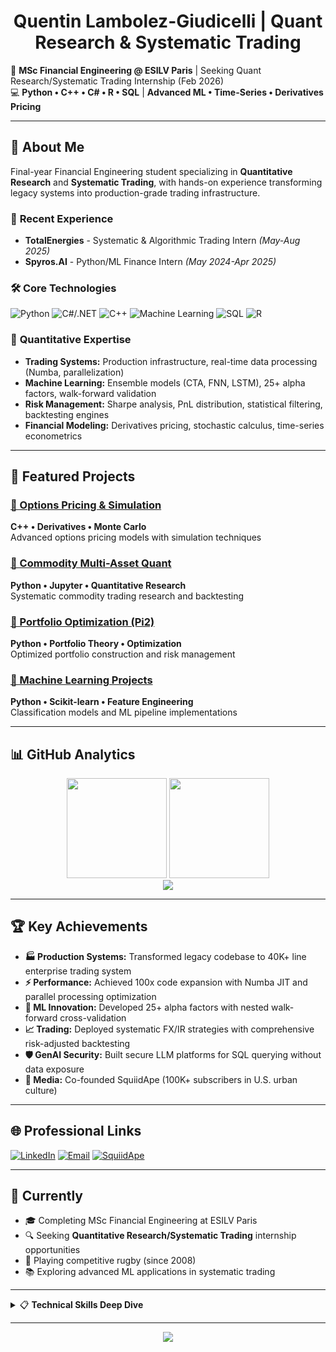 <div align="center">

# Quentin Lambolez-Giudicelli | Quant Research & Systematic Trading

</div>

🎯 **MSc Financial Engineering @ ESILV Paris** | Seeking Quant Research/Systematic Trading Internship (Feb 2026)  
💻 **Python • C++ • C# • R • SQL** | **Advanced ML • Time-Series • Derivatives Pricing**

---

## 👋 About Me

Final-year Financial Engineering student specializing in **Quantitative Research** and **Systematic Trading**, with hands-on experience transforming legacy systems into production-grade trading infrastructure.

### 🏢 **Recent Experience**
- **TotalEnergies** - Systematic & Algorithmic Trading Intern *(May-Aug 2025)*
- **Spyros.AI** - Python/ML Finance Intern *(May 2024-Apr 2025)*

### 🛠️ **Core Technologies**
![Python](https://img.shields.io/badge/Python-3776AB?style=for-the-badge&logo=python&logoColor=white)
![C#/.NET](https://img.shields.io/badge/C%23-.NET-512BD4?style=for-the-badge&logo=.net&logoColor=white)
![C++](https://img.shields.io/badge/C++-00599C?style=for-the-badge&logo=c%2B%2B&logoColor=white)
![Machine Learning](https://img.shields.io/badge/Machine%20Learning-FF6F00?style=for-the-badge&logo=tensorflow&logoColor=white)
![SQL](https://img.shields.io/badge/SQL-4479A1?style=for-the-badge&logo=mysql&logoColor=white)
![R](https://img.shields.io/badge/R-276DC3?style=for-the-badge&logo=r&logoColor=white)

### 🎯 **Quantitative Expertise**
- **Trading Systems:** Production infrastructure, real-time data processing (Numba, parallelization)
- **Machine Learning:** Ensemble models (CTA, FNN, LSTM), 25+ alpha factors, walk-forward validation
- **Risk Management:** Sharpe analysis, PnL distribution, statistical filtering, backtesting engines
- **Financial Modeling:** Derivatives pricing, stochastic calculus, time-series econometrics

---

## 🚀 **Featured Projects**

### [🔗 Options Pricing & Simulation](https://github.com/IrishRugbyman/options-pricing-and-simulation)
**C++ • Derivatives • Monte Carlo**  
Advanced options pricing models with simulation techniques

### [🔗 Commodity Multi-Asset Quant](https://github.com/IrishRugbyman/commo-multiasset-quant)
**Python • Jupyter • Quantitative Research**  
Systematic commodity trading research and backtesting

### [🔗 Portfolio Optimization (Pi2)](https://github.com/IrishRugbyman/Pi2)
**Python • Portfolio Theory • Optimization**  
Optimized portfolio construction and risk management

### [🔗 Machine Learning Projects](https://github.com/IrishRugbyman/iris-titanic-ml)
**Python • Scikit-learn • Feature Engineering**  
Classification models and ML pipeline implementations

---

## 📊 **GitHub Analytics**

<div align="center">
  <img height="160em" src="https://github-readme-stats.vercel.app/api?username=IrishRugbyman&show_icons=true&theme=tokyonight&hide_border=true&include_all_commits=true&count_private=true"/>
  <img height="160em" src="https://github-readme-stats.vercel.app/api/top-langs/?username=IrishRugbyman&layout=compact&theme=tokyonight&hide_border=true"/>
</div>

<div align="center">
  <img src="https://github-readme-streak-stats.herokuapp.com/?user=IrishRugbyman&theme=tokyonight&hide_border=true"/>
</div>

---

## 🏆 **Key Achievements**

- **🏭 Production Systems:** Transformed legacy codebase to 40K+ line enterprise trading system
- **⚡ Performance:** Achieved 100x code expansion with Numba JIT and parallel processing optimization
- **🤖 ML Innovation:** Developed 25+ alpha factors with nested walk-forward cross-validation
- **📈 Trading:** Deployed systematic FX/IR strategies with comprehensive risk-adjusted backtesting
- **🛡️ GenAI Security:** Built secure LLM platforms for SQL querying without data exposure
- **📰 Media:** Co-founded SquiidApe (100K+ subscribers in U.S. urban culture)

---

## 🌐 **Professional Links**

[![LinkedIn](https://img.shields.io/badge/LinkedIn-0077B5?style=for-the-badge&logo=linkedin&logoColor=white)](https://www.linkedin.com/in/quentin-lambolez/)
[![Email](https://img.shields.io/badge/Email-D14836?style=for-the-badge&logo=gmail&logoColor=white)](mailto:quentin.lambolez@edu.devinci.fr)
[![SquiidApe](https://img.shields.io/badge/SquiidApe-FF4500?style=for-the-badge&logo=reddit&logoColor=white)](https://www.linkedin.com/company/93077055/)

---

## 🌱 **Currently**

- 🎓 Completing MSc Financial Engineering at ESILV Paris
- 🔍 Seeking **Quantitative Research/Systematic Trading** internship opportunities
- 🏉 Playing competitive rugby (since 2008)
- 📚 Exploring advanced ML applications in systematic trading

---

<details>
<summary>📋 <strong>Technical Skills Deep Dive</strong></summary>

### **Programming Languages**
- **Python:** Production systems, ML pipelines, backtesting frameworks
- **C++:** High-performance computing, derivatives pricing models
- **R:** Econometrics, statistical analysis, time-series modeling
- **SQL:** Database optimization, complex financial data queries
- **C#/.NET:** Enterprise applications and financial tools

### **Financial Engineering**
- **Derivatives:** Pricing models, Greeks calculation, hedging strategies
- **Risk Management:** VaR, stress testing, portfolio optimization
- **Time Series:** ARIMA, GARCH, state-space models, regime detection
- **Machine Learning:** Feature engineering, ensemble methods, cross-validation

### **Tools & Frameworks**
- **ML:** Scikit-learn, TensorFlow, Optuna, Numba
- **Data:** Pandas, NumPy, Milvus, Bloomberg Terminal
- **Dev:** Git, Linux, LaTeX, FastAPI, LangChain
- **Finance:** Quantlib, Bloomberg APIs, market data processing

</details>

---

<div align="center">
  <img src="https://visitor-badge.glitch.me/badge?page_id=IrishRugbyman.IrishRugbyman&style=flat-square&color=0088cc"/>
</div>
